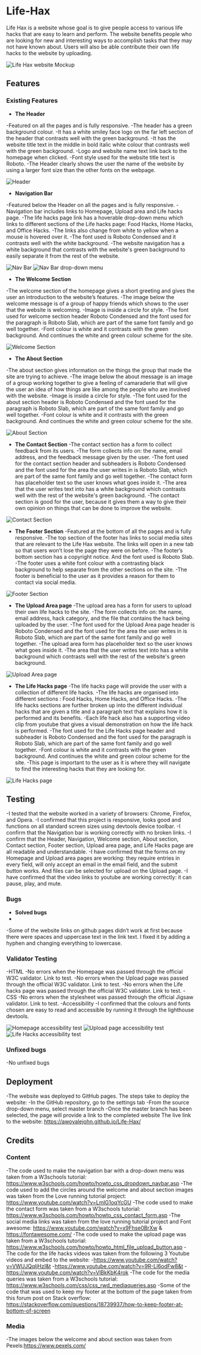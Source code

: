 # Life-Hax
Life Hax is a website whose goal is to give people access to various life hacks that are easy to learn and perform.
The website benefits people who are looking for new and interesting ways to accomplish tasks that they may not have known about.
Users will also be able contribute their own life hacks to the website by uploading.

![Life Hax website Mockup](https://github.com/Awoyalejohn/Life-Hax/blob/main/assets/images/lifehax-mock-up.png)

## Features 

### Existing Features

- __The Header__

 -Featured on all the pages and is fully responsive.
-The header has a green background colour.
-It has a white smiley face logo on the far left section of the header that contrasts well with the green background.
-It has the website title text in the middle in bold italic white colour that contrasts well with the green background.
-Logo and website name text link back to the homepage when clicked.
-Font style used for the website title text is Roboto.
-The Header clearly shows the user the name of the website by using a larger font size than the other fonts on the webpage.

![Header](https://github.com/Awoyalejohn/Life-Hax/blob/main/assets/images/nav-bar.png)

- __Navigation Bar__

-Featured below the Header on all the pages and is fully responsive.
-Navigation bar includes links to Homepage, Upload area and Life hacks page.
-The life hacks page link has a hoverable drop-down menu which links to different sections of the Life hacks page: Food Hacks, Home Hacks, and Office Hacks.
-The links also change from white to yellow when a mouse is hovered over it.
-The font used is Roboto Condensed and it contrasts well with the white background.
-The website navigation has a white background that contrasts with the website's green background to easily separate it from the rest of the website.

 
![Nav Bar](https://github.com/Awoyalejohn/Life-Hax/blob/main/assets/images/nav-bar.png)
![Nav Bar drop-down menu](https://github.com/Awoyalejohn/Life-Hax/blob/main/assets/images/nav-bar-dropdown-menu.png)

- __The Welcome Section__

-The welcome section of the homepage gives a short greeting and gives the user an introduction to the website’s features.
-The image below the welcome message is of a group of happy friends which shows to the user that the website is welcoming.
-Image is inside a circle for style.
-The font used for welcome section header Roboto Condensed and the font used for the paragraph is Roboto Slab, which are part of the same font family and go well together.
-Font colour is white and it contrasts with the green background. And continues the white and green colour scheme for the site.

![Welcome Section](https://github.com/Awoyalejohn/Life-Hax/blob/main/assets/images/welcome-section.PNG)

- __The About Section__

-The about section gives information on the things the group that made the site are trying to achieve.
-The image below the about message is an image of a group working together to give a feeling of camaraderie that will give the user an idea of how things are like among the people who are involved with the website.
-Image is inside a circle for style.
-The font used for the about section header is Roboto Condensed and the font used for the paragraph is Roboto Slab, which are part of the same font family and go well together.
-Font colour is white and it contrasts with the green background. And continues the white and green colour scheme for the site.

![About Section](https://github.com/Awoyalejohn/Life-Hax/blob/main/assets/images/about-section.PNG)

- __The Contact Section__
-The contact section has a form to collect feedback from its users.
-The form collects info on: the name, email address, and the feedback message given by the user.
-The font used for the contact section header and subheaders is Roboto Condensed and the font used for the area the user writes in is Roboto Slab, which are part of the same font family and go well together.
-The contact form has placeholder text so the user knows what goes inside it.
-The area that the user writes text into has a white background which contrasts well with the rest of the website's green background.
-The contact section is good for the user, because it gives them a way to give their own opinion on things that can be done to improve the website.

![Contact Section](https://github.com/Awoyalejohn/Life-Hax/blob/main/assets/images/nav-bar.png)

- __The Footer Section__
-Featured at the bottom of all the pages and is fully responsive.
-The top section of the footer has links to social media sites that are relevant to the Life Hax website. The links will open in a new tab so that users won’t lose the page they were on before.
-The footer’s bottom section has a copyright notice. And the font used is Roboto Slab. 
-The footer uses a white font colour with a contrasting black background to help separate from the other sections on the site.
-The footer is beneficial to the user as it provides a reason for them to contact via social media.

![Footer Section](https://github.com/Awoyalejohn/Life-Hax/blob/main/assets/images/nav-bar.png)

- __The Upload Area page__
-The upload area has a form for users to upload their own life hacks to the site.
-The form collects info on: the name, email address, hack category, and the file that contains the hack being uploaded by the user.
-The font used for the Upload Area page header is Roboto Condensed and the font used for the area the user writes in is Roboto Slab, which are part of the same font family and go well together.
-The upload area form has placeholder text so the user knows what goes inside it.
-The area that the user writes text into has a white background which contrasts well with the rest of the website's green background.

![Upload Area page](https://github.com/Awoyalejohn/Life-Hax/blob/main/assets/images/nav-bar.png)

- __The Life Hacks page__
-The life hacks page will provide the user with a collection of different life hacks.
-The life hacks are organised into different sections : Food Hacks, Home Hacks, and Office Hacks.
-The life hacks sections are further broken up into the different individual hacks that are given a title and a paragraph text that explains how it is performed and its benefits.
-Each life hack also has a supporting video clip from youtube that gives a visual demonstration on how the life hack is performed.
-The font used for the Life Hacks page header and subheader is Roboto Condensed and the font used for the paragraph is Roboto Slab, which are part of the same font family and go well together.
-Font colour is white and it contrasts with the green background. And continues the white and green colour scheme for the site.
-This page is important to the user as it is where they will navigate to find the interesting hacks that they are looking for.

![Life Hacks page](https://github.com/Awoyalejohn/Life-Hax/blob/main/assets/images/nav-bar.png)

## Testing

-I tested that the website worked in a variety of browsers: Chrome, Firefox, and Opera.
-I confirmed that this project is responsive, looks good and functions on all standard screen sizes using devtools device toolbar.
-I confirm that the Navigation bar is working correctly with no broken links.
-I confirm that the Header, Navigation, Welcome section, About section, Contact section, Footer section, Upload area page, and Life Hacks page are all readable and understandable.
-I have confirmed that the forms on my Homepage and Upload area pages are working: they require entries in every field, will only accept an email in the email field, and the submit button works.  And files can be selected for upload on the Upload page.
-I have confirmed that the video links to youtube are working correctly: it can pause, play, and mute.

### Bugs

- __Solved bugs__
- 
-Some of the website links on github pages didn’t work at first because there were spaces and uppercase text in the link text. I fixed it by adding a hyphen and changing everything to lowercase.

### Validator Testing
-HTML
  -No errors when the Homepage was passed through the official W3C validator. Link to test.
  -No errors when the Upload page was passed through the official W3C validator. Link to test.
  -No errors when the Life hacks page was passed through the official W3C validator. Link to test.
-CSS
  -No errors when the stylesheet was passed through the official Jigsaw validator. Link to test.
-Accessibility
  -I confirmed that the colours and fonts chosen are easy to read and accessible by running it through the lighthouse devtools.
  
![Homepage accessibility test](https://github.com/Awoyalejohn/Life-Hax/blob/main/assets/images/nav-bar.png)
![Upload page accessibility test](https://github.com/Awoyalejohn/Life-Hax/blob/main/assets/images/nav-bar.png)
![Life Hacks accessibility test](https://github.com/Awoyalejohn/Life-Hax/blob/main/assets/images/nav-bar.png)

### Unfixed bugs
-No unfixed bugs

## Deployment
-The website was deployed to GitHub pages. The steps take to deploy the website:
  -In the GitHub repository, go to the settings tab
  -From the source drop-down menu, select master branch
  -Once the master branch has been selected, the page will provide a link to the completed website 
The live link to the website: https://awoyalejohn.github.io/Life-Hax/


## Credits

### Content

-The code used to make the navigation bar with a drop-down menu was taken from a W3schools tutorial: https://www.w3schools.com/howto/howto_css_dropdown_navbar.asp
-The code used to add the circles around the welcome and about section images was taken from the Love running tutorial project: https://www.youtube.com/watch?v=LmlG1oqYcGU 
-The code used to make the contact form was taken from a W3schools tutorial: https://www.w3schools.com/howto/howto_css_contact_form.asp
-The social media links was taken from the love running tutorial project and Font awesome: https://www.youtube.com/watch?v=x9Fhse0BrXw & https://fontawesome.com/ 
-The code used to make the upload page was taken from a W3schools tutorial: https://www.w3schools.com/howto/howto_html_file_upload_button.asp 
-The code for the life hacks videos was taken from the following 3 Youtube videos and embed to the website:
  -https://www.youtube.com/watch?v=VWUJQqljHzI&t 
  -https://www.youtube.com/watch?v=9R-Ll6odFw8&t 
  -https://www.youtube.com/watch?v=VlBkKbK4rok 
-The code for the media queries was taken from a W3schools tutorial: https://www.w3schools.com/css/css_rwd_mediaqueries.asp 
-Some of the code that was used to keep my footer at the bottom of the page taken from this forum post on Stack overflow: https://stackoverflow.com/questions/18739937/how-to-keep-footer-at-bottom-of-screen 

### Media
-The images below the welcome and about section was taken from Pexels:https://www.pexels.com/ 











